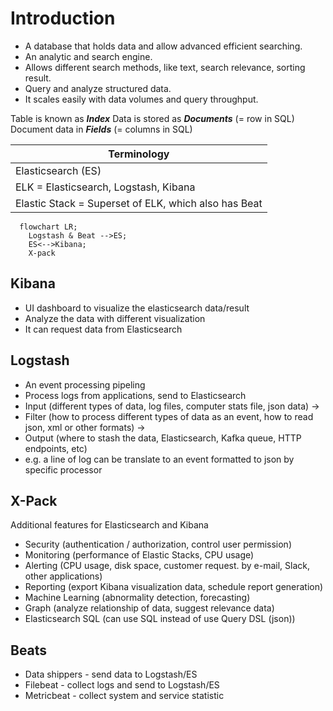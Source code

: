 # Introduction
* A database that holds data and allow advanced efficient searching.
* An analytic and search engine.
* Allows different search methods, like text, search relevance, sorting result.
* Query and analyze structured data.
* It scales easily with data volumes and query throughput.

Table is known as ***Index***
Data is stored as ***Documents*** (= row in SQL)
Document data in ***Fields*** (= columns in SQL)

| Terminology                                          |
| ---------------------------------------------------- |
| Elasticsearch (ES)                                   |
| ELK = Elasticsearch, Logstash, Kibana                |
| Elastic Stack = Superset of ELK, which also has Beat |

```mermaid
  flowchart LR;
    Logstash & Beat -->ES;
    ES<-->Kibana;
    X-pack
```

## Kibana
* UI dashboard to visualize the elasticsearch data/result
* Analyze the data with different visualization
* It can request data from Elasticsearch

## Logstash
* An event processing pipeling
* Process logs from applications, send to Elasticsearch
* Input (different types of data, log files, computer stats file, json data) ->
* Filter (how to process different types of data as an event, how to read json, xml or other formats) ->
* Output (where to stash the data, Elasticsearch, Kafka queue, HTTP endpoints, etc)
* e.g. a line of log can be translate to an event formatted to json by specific processor

## X-Pack
Additional features for Elasticsearch and Kibana
* Security (authentication / authorization, control user permission)
* Monitoring (performance of Elastic Stacks, CPU usage)
* Alerting (CPU usage, disk space, customer request. by e-mail, Slack, other applications)
* Reporting (export Kibana visualization data, schedule report generation)
* Machine Learning (abnormality detection, forecasting)
* Graph (analyze relationship of data, suggest relevance data)
* Elasticsearch SQL (can use SQL instead of use Query DSL (json))

## Beats
* Data shippers - send data to Logstash/ES
* Filebeat - collect logs and send to Logstash/ES
* Metricbeat - collect system and service statistic
